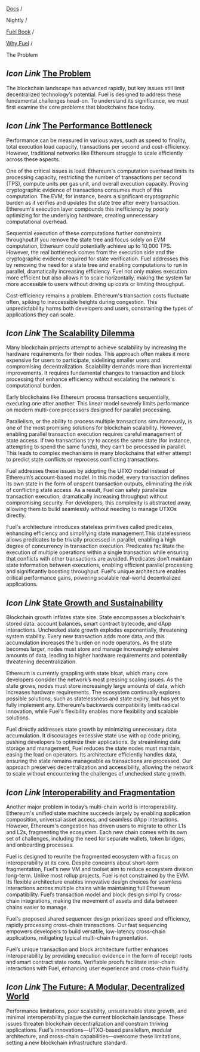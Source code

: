 [Docs](https://docs.fuel.network/) /

Nightly  /

[Fuel Book](https://docs.fuel.network/docs/nightly/fuel-book/) /

[Why Fuel](https://docs.fuel.network/docs/nightly/fuel-book/why-fuel/) /

The Problem

## _Icon Link_ [The Problem](https://docs.fuel.network/docs/nightly/fuel-book/why-fuel/the-problem/\#the-problem)

The blockchain landscape has advanced rapidly, but key issues still limit decentralized technology’s potential. Fuel is designed to address these fundamental challenges head-on. To understand its significance, we must first examine the core problems that blockchains face today.

## _Icon Link_ [The Performance Bottleneck](https://docs.fuel.network/docs/nightly/fuel-book/why-fuel/the-problem/\#the-performance-bottleneck)

Performance can be measured in various ways, such as speed to finality, total execution load capacity, transactions per second and cost-efficiency. However, traditional networks like Ethereum struggle to scale efficiently across these aspects.

One of the critical issues is load. Ethereum's computation overhead limits its processing capacity, restricting the number of transactions per second (TPS), compute units per gas unit, and overall execution capacity. Proving cryptographic evidence of transactions consumes much of this computation. The EVM, for instance, bears a significant cryptographic burden as it verifies and updates the state tree after every transaction. Ethereum's execution layer compounds this inefficiency by poorly optimizing for the underlying hardware, creating unnecessary computational overhead.

Sequential execution of these computations further constraints throughput.If you remove the state tree and focus solely on EVM computation, Ethereum could potentially achieve up to 10,000 TPS. However, the real bottleneck comes from the execution side and the cryptographic evidence required for state verification. Fuel addresses this by removing the need for a state tree and enabling computations to run in parallel, dramatically increasing efficiency. Fuel not only makes execution more efficient but also allows it to scale horizontally, making the system far more accessible to users without driving up costs or limiting throughput.

Cost-efficiency remains a problem. Ethereum's transaction costs fluctuate often, spiking to inaccessible heights during congestion. This unpredictability harms both developers and users, constraining the types of applications they can scale.

## _Icon Link_ [The Scalability Dilemma](https://docs.fuel.network/docs/nightly/fuel-book/why-fuel/the-problem/\#the-scalability-dilemma)

Many blockchain projects attempt to achieve scalability by increasing the hardware requirements for their nodes. This approach often makes it more expensive for users to participate, sidelining smaller users and compromising decentralization. Scalability demands more than incremental improvements. It requires fundamental changes to transaction and block processing that enhance efficiency without escalating the network's computational burden.

Early blockchains like Ethereum process transactions sequentially, executing one after another. This linear model severely limits performance on modern multi-core processors designed for parallel processing.

Parallelism, or the ability to process multiple transactions simultaneously, is one of the most promising solutions for blockchain scalability. However, enabling parallel transaction execution requires careful management of state access. If two transactions try to access the same state (for instance, attempting to spend the same funds), they can’t be processed in parallel. This leads to complex mechanisms in many blockchains that either attempt to predict state conflicts or reprocess conflicting transactions.

Fuel addresses these issues by adopting the UTXO model instead of Ethereum’s account-based model. In this model, every transaction defines its own state in the form of unspent transaction outputs, eliminating the risk of conflicting state access. As a result, Fuel can safely parallelize transaction execution, dramatically increasing throughput without compromising security. For developers, this complexity is abstracted away, allowing them to build seamlessly without needing to manage UTXOs directly.

Fuel's architecture introduces stateless primitives called predicates, enhancing efficiency and simplifying state management.This statelessness allows predicates to be trivially processed in parallel, enabling a high degree of concurrency in transaction execution. Predicates facilitate the execution of multiple operations within a single transaction while ensuring that conflicts with other transactions are avoided. Predicates don’t maintain state information between executions, enabling efficient parallel processing and significantly boosting throughput. Fuel's unique architecture enables critical performance gains, powering scalable real-world decentralized applications.

## _Icon Link_ [State Growth and Sustainability](https://docs.fuel.network/docs/nightly/fuel-book/why-fuel/the-problem/\#state-growth-and-sustainability)

Blockchain growth inflates state size. State encompasses a blockchain's stored data: account balances, smart contract bytecode, and dApp interactions. Unchecked state growth explodes exponentially, threatening system stability. Every new transaction adds more data, and this accumulation increases the burden on node operators. As the state becomes larger, nodes must store and manage increasingly extensive amounts of data, leading to higher hardware requirements and potentially threatening decentralization.

Ethereum is currently grappling with state bloat, which many core developers consider the network’s most pressing scaling issues. As the state grows, nodes must store increasingly large amounts of data, which increases hardware requirements. The ecosystem continually explores possible solutions, such as statelessness and state expiry, but has yet to fully implement any. Ethereum's backwards compatibility limits radical innovation, while Fuel's flexibility enables more flexibility and scalable solutions.

Fuel directly addresses state growth by minimizing unnecessary data accumulation. It discourages excessive state use with op code pricing, pushing developers to optimize their applications. By streamlining data storage and management, Fuel reduces the state nodes must maintain, easing the load on operators. Its architecture efficiently handles data, ensuring the state remains manageable as transactions are processed. Our approach preserves decentralization and accessibility, allowing the network to scale without encountering the challenges of unchecked state growth.

## _Icon Link_ [Interoperability and Fragmentation](https://docs.fuel.network/docs/nightly/fuel-book/why-fuel/the-problem/\#interoperability-and-fragmentation)

Another major problem in today’s multi-chain world is interoperability. Ethereum's unified state machine succeeds largely by enabling application composition, universal asset access, and seamless dApp interactions. However, Ethereum's congestion has driven users to migrate to other L1s and L2s, fragmenting the ecosystem. Each new chain comes with its own set of challenges, including the need for separate wallets, token bridges, and onboarding processes.

Fuel is designed to reunite the fragmented ecosystem with a focus on interoperability at its core. Despite concerns about short-term fragmentation, Fuel's new VM and toolset aim to reduce ecosystem division long-term. Unlike most rollup projects, Fuel is not constrained by the EVM. Its flexible architecture enables innovative design choices for seamless interactions across multiple chains while maintaining full Ethereum compatibility. Fuel’s transaction model and block design simplify cross-chain integrations, making the movement of assets and data between chains easier to manage.

Fuel's proposed shared sequencer design prioritizes speed and efficiency, rapidly processing cross-chain transactions. Our fast sequencing empowers developers to build versatile, low-latency cross-chain applications, mitigating typical multi-chain fragmentation.

Fuel’s unique transaction and block architecture further enhances interoperability by providing execution evidence in the form of receipt roots and smart contract state roots. Verifiable proofs facilitate inter-chain interactions with Fuel, enhancing user experience and cross-chain fluidity.

## _Icon Link_ [The Future: A Modular, Decentralized World](https://docs.fuel.network/docs/nightly/fuel-book/why-fuel/the-problem/\#the-future-a-modular-decentralized-world)

Performance limitations, poor scalability, unsustainable state growth, and minimal interoperability plague the current blockchain landscape. These issues threaten blockchain decentralization and constrain thriving applications. Fuel's innovations—UTXO-based parallelism, modular architecture, and cross-chain capabilities—overcome these limitations, setting a new blockchain infrastructure standard.